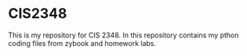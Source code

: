 # CIS2348
This is my repository for CIS 2348. In this repository contains my pthon coding files from zybook and homework labs.
